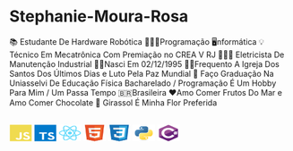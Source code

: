 # Stephanie-Moura-Rosa
📚 Estudante De Hardware Robótica 
🧑🏽‍💻Programação
🖥️nformática
💡Técnico Em Mecatrônica Com Premiação no CREA V RJ
🧑🏽‍🎓 Eletricista De Manutenção Industrial 
🫅🏽Nasci Em 02/12/1995
🙏🏽Frequento A Igreja Dos Santos Dos Últimos Dias e Luto Pela Paz Mundial
💖 Faço Graduação Na Uniasselvi De Educação Física Bacharelado / Programação É Um Hobby Para Mim / Um Passa Tempo
🇧🇷Brasileira 
❤️Amo Comer Frutos Do Mar e Amo Comer Chocolate 
🌻 Girassol É Minha Flor Preferida 

<div style="display: inline_block"><br>
  <img align="center" alt="Rafa-Js" height="30" width="40" src="https://raw.githubusercontent.com/devicons/devicon/master/icons/javascript/javascript-plain.svg">
  <img align="center" alt="Rafa-Ts" height="30" width="40" src="https://raw.githubusercontent.com/devicons/devicon/master/icons/typescript/typescript-plain.svg">
  <img align="center" alt="Stephanie - Moura - Rosa-React" height="30" width="40" src="https://raw.githubusercontent.com/devicons/devicon/master/icons/react/react-original.svg">
  <img align="center" alt="Rafa-HTML" height="30" width="40" src="https://raw.githubusercontent.com/devicons/devicon/master/icons/html5/html5-original.svg">
  <img align="center" alt="Rafa-CSS" height="30" width="40" src="https://raw.githubusercontent.com/devicons/devicon/master/icons/css3/css3-original.svg">
  <img align="center" alt="Rafa-Python" height="30" width="40" src="https://raw.githubusercontent.com/devicons/devicon/master/icons/python/python-original.svg">
  <img align="center" alt="Rafa-Csharp" height="30" width="40" src="https://raw.githubusercontent.com/devicons/devicon/master/icons/csharp/csharp-original.svg">
</div>

  